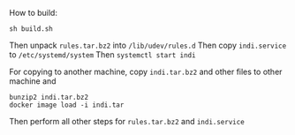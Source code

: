 How to build:

```
sh build.sh
```

Then unpack `rules.tar.bz2` into `/lib/udev/rules.d`
Then copy `indi.service` to `/etc/systemd/system`
Then `systemctl start indi`

For copying to another machine, copy `indi.tar.bz2` and other files to other machine and 
```
bunzip2 indi.tar.bz2
docker image load -i indi.tar
```
Then perform all other steps for `rules.tar.bz2` and `indi.service`
